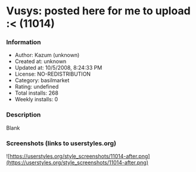 # Vusys: posted here for me to upload :< (11014)

### Information
- Author: Kazum (unknown)
- Created at: unknown
- Updated at: 10/5/2008, 8:24:33 PM
- License: NO-REDISTRIBUTION
- Category: basilmarket
- Rating: undefined
- Total installs: 268
- Weekly installs: 0


### Description
Blank


### Screenshots (links to userstyles.org)
![https://userstyles.org/style_screenshots/11014-after.png](https://userstyles.org/style_screenshots/11014-after.png)


